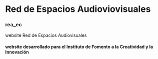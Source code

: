 # Red de Espacios Audioviovisuales

### rea_ec
website Red de Espacios Audiovisuales

#### website desarrollado para el Instituto de Fomento a la Creatividad y la Innovación
